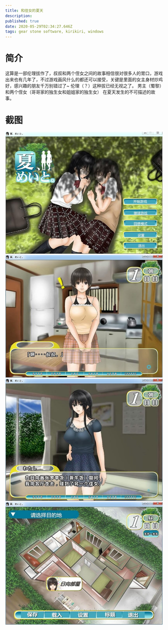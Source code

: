 ```yaml
---
title: 和侄女的夏天
description: 
published: true
date: 2020-05-29T02:34:27.646Z
tags: gear stone software, kirikiri, windows
---
```


# 简介
这算是一部伦理拔作了，叔叔和两个侄女之间的故事相信很对很多人的胃口，游戏出来也有几年了，不过游戏画风什么的都还可以接受，关键是里面的女主身材炒鸡好，感兴趣的朋友千万别错过了~
伦理（？）这种拔已经无视之了。
男主（蜀黎）和两个侄女（哥哥家的独生女和姐姐家的独生女）
在夏天发生的不可描述的故事。
# 截图
![1.jpg](/pic/和侄女的夏天/1.jpg)
![2.jpg](/pic/和侄女的夏天/2.jpg)
![3.jpg](/pic/和侄女的夏天/3.jpg)
![4.jpg](/pic/和侄女的夏天/4.jpg)